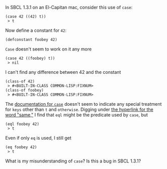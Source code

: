 In SBCL 1.3.1 on an El-Capitan mac, consider this use of `case`:

    (case 42 ((42) t))
     > t

Now define a constant for `42`:

    (defconstant foobey 42)

`Case` doesn't seem to work on it any more

    (case 42 ((foobey) t))
     > nil

I can't find any difference between 42 and the constant

    (class-of 42)
     > #<BUILT-IN-CLASS COMMON-LISP:FIXNUM>
    (class-of foobey)
     > #<BUILT-IN-CLASS COMMON-LISP:FIXNUM>

The [documentation for `case`][1] doesn't seem to indicate any special treatment
for `keys` other than `t` and `otherwise`. Digging under [the hyperlink for the
word "same,"][2] I find that `eql` might be the predicate used by `case`, but

    (eql foobey 42)
     > t

Even if only `eq` is used, I still get

    (eq foobey 42)
     > t

What is my misunderstanding of `case`?  Is this a bug in SBCL 1.3.1?

  [1]: http://www.lispworks.com/documentation/HyperSpec/Body/m_case_.htm
  [2]: http://www.lispworks.com/documentation/HyperSpec/Body/26_glo_s.htm#same